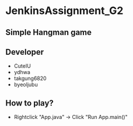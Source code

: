 # JenkinsAssignment_G2

## Simple Hangman game

## Developer
- CuteIU
- ydhwa
- takgung6820
- byeoljubu

## How to play?
- Rightclick "App.java" -> Click "Run App.main()"